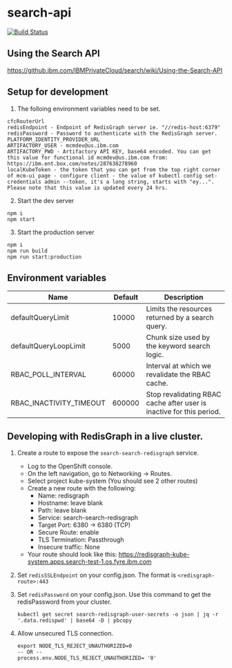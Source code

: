 # search-api
[![Build Status](https://travis.ibm.com/IBMPrivateCloud/search-api.svg?token=FQtRyxd2oucrshZSEEqZ&branch=master)](https://travis.ibm.com/IBMPrivateCloud/search-api)

## Using the Search API
https://github.ibm.com/IBMPrivateCloud/search/wiki/Using-the-Search-API


## Setup for development
1. The folloing environment variables need to be set.
```
cfcRouterUrl
redisEndpoint - Endpoint of RedisGraph server ie. "//redis-host:6379"
redisPassword - Password to authenticate with the RedisGraph server.
PLATFORM_IDENTITY_PROVIDER_URL
ARTIFACTORY_USER - mcmdev@us.ibm.com
ARTIFACTORY_PWD - Artifactory API KEY, base64 encoded. You can get this value for functional id mcmdev@us.ibm.com from: https://ibm.ent.box.com/notes/287638278960
localKubeToken - the token that you can get from the top right corner of mcm-ui page - configure client - the value of kubectl config set-credentials admin --token, it's a long string, starts with "ey...". Please note that this value is updated every 24 hrs.
```
2. Start the dev server
```
npm i
npm start
```
3. Start the production server
```
npm i
npm run build
npm run start:production
```

## Environment variables

| Name | Default | Description |
| ---  | ---     | ---         |
|defaultQueryLimit| 10000 | Limits the resources returned by a search query. |
|defaultQueryLoopLimit | 5000 | Chunk size used by the keyword search logic. |
|RBAC_POLL_INTERVAL | 60000 | Interval at which we revalidate the RBAC cache. |
|RBAC_INACTIVITY_TIMEOUT | 600000 | Stop revalidating RBAC cache after user is inactive for this period. |

## Developing with RedisGraph in a live cluster.

1. Create a route to expose the `search-search-redisgraph` service.

    - Log to the OpenShift console.
    - On the left navigation, go to Networking -> Routes.
    - Select project kube-system (You should see 2 other routes)
    - Create a new route with the following:
        - Name: redisgraph
        - Hostname: leave blank
        - Path: leave blank
        - Service: search-search-redisgraph
        - Target Port: 6380 -> 6380 (TCP)
        - Secure Route: enable
        - TLS Termination: Passthrough
        -  Insecure traffic: None
    - Your route should look like this: https://redisgraph-kube-system.apps.search-test-1.os.fyre.ibm.com

2. Set `redisSSLEndpoint` on your config.json. The format is `<redisgraph-route>:443`
3. Set `redisPassword` on your config.json. Use this command to get the redisPassword from your cluster.

    ```
    kubectl get secret search-redisgraph-user-secrets -o json | jq -r '.data.redispwd' | base64 -D | pbcopy
    ```
4. Allow unsecured TLS connection.
    ```
    export NODE_TLS_REJECT_UNAUTHORIZED=0
    -- OR --
    process.env.NODE_TLS_REJECT_UNAUTHORIZED= '0'
    ```